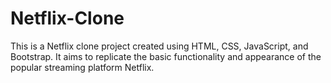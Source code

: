 # Netflix-Clone
 This is a Netflix clone project created using HTML, CSS, JavaScript, and Bootstrap. It aims to replicate the basic functionality and appearance of the popular streaming platform Netflix.

